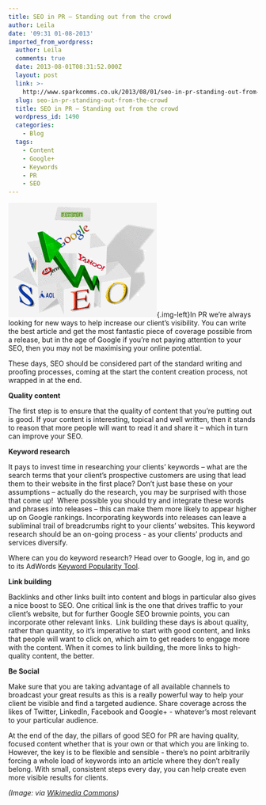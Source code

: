 ```yaml
---
title: SEO in PR – Standing out from the crowd
author: Leila
date: '09:31 01-08-2013'
imported_from_wordpress:
  author: Leila
  comments: true
  date: 2013-08-01T08:31:52.000Z
  layout: post
  link: >-
    http://www.sparkcomms.co.uk/2013/08/01/seo-in-pr-standing-out-from-the-crowd/
  slug: seo-in-pr-standing-out-from-the-crowd
  title: SEO in PR – Standing out from the crowd
  wordpress_id: 1490
  categories:
    - Blog
  tags:
    - Content
    - Google+
    - Keywords
    - PR
    - SEO
---
```


![SEO](Seo-blocks-300x231.gif){.img-left}In PR we’re always looking for new ways to help increase our client’s visibility. You can write the best article and get the most fantastic piece of coverage possible from a release, but in the age of Google if you’re not paying attention to your SEO, then you may not be maximising your online potential.

These days, SEO should be considered part of the standard writing and proofing processes, coming at the start the content creation process, not wrapped in at the end.

**Quality content**

The first step is to ensure that the quality of content that you’re putting out is good. If your content is interesting, topical and well written, then it stands to reason that more people will want to read it and share it – which in turn can improve your SEO.

**Keyword research**

It pays to invest time in researching your clients’ keywords – what are the search terms that your client’s prospective customers are using that lead them to their website in the first place? Don’t just base these on your assumptions – actually do the research, you may be surprised with those that come up!  Where possible you should try and integrate these words and phrases into releases – this can make them more likely to appear higher up on Google rankings. Incorporating keywords into releases can leave a subliminal trail of breadcrumbs right to your clients’ websites. This keyword research should be an on-going process - as your clients’ products and services diversify.

Where can you do keyword research? Head over to Google, log in, and go to its AdWords [Keyword Popularity Tool](https://adwords.google.com/o/KeywordTool).

**Link building**

Backlinks and other links built into content and blogs in particular also gives a nice boost to SEO. One critical link is the one that drives traffic to your client’s website, but for further Google SEO brownie points, you can incorporate other relevant links.  Link building these days is about quality, rather than quantity, so it’s imperative to start with good content, and links that people will want to click on, which aim to get readers to engage more with the content. When it comes to link building, the more links to high-quality content, the better.

**Be Social**

Make sure that you are taking advantage of all available channels to broadcast your great results as this is a really powerful way to help your client be visible and find a targeted audience. Share coverage across the likes of Twitter, LinkedIn, Facebook and Google+ - whatever’s most relevant to your particular audience.

At the end of the day, the pillars of good SEO for PR are having quality, focused content whether that is your own or that which you are linking to. However, the key is to be flexible and sensible - there’s no point arbitrarily forcing a whole load of keywords into an article where they don’t really belong. With small, consistent steps every day, you can help create even more visible results for clients.

_(Image: via [Wikimedia Commons](http://commons.wikimedia.org/wiki/File%3ASeo-blocks.gif))_
